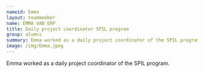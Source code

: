 ```yaml
---
nameid: Emma
layout: teammember
name: EMMA VAN ERP
title: Daily project coordinator SPIL program
group: alumni
summary: Emma worked as a daily project coordinator of the SPIL program.
image: /img/Emma.jpeg
---
```


Emma worked as a daily project coordinator of the SPIL program. 


